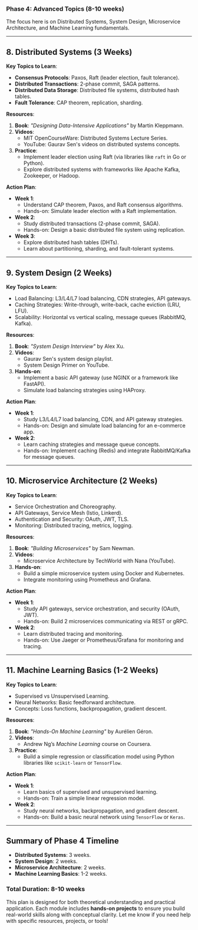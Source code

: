 ### **Phase 4: Advanced Topics (8-10 weeks)**

The focus here is on Distributed Systems, System Design, Microservice Architecture, and Machine Learning fundamentals.

---

## **8. Distributed Systems (3 Weeks)**

**Key Topics to Learn**:

-   **Consensus Protocols**: Paxos, Raft (leader election, fault tolerance).
-   **Distributed Transactions**: 2-phase commit, SAGA patterns.
-   **Distributed Data Storage**: Distributed file systems, distributed hash tables.
-   **Fault Tolerance**: CAP theorem, replication, sharding.

**Resources**:

1. **Book**: _"Designing Data-Intensive Applications"_ by Martin Kleppmann.
2. **Videos**:
    - MIT OpenCourseWare: Distributed Systems Lecture Series.
    - YouTube: Gaurav Sen's videos on distributed systems concepts.
3. **Practice**:
    - Implement leader election using Raft (via libraries like `raft` in Go or Python).
    - Explore distributed systems with frameworks like Apache Kafka, Zookeeper, or Hadoop.

**Action Plan**:

-   **Week 1**:
    -   Understand CAP theorem, Paxos, and Raft consensus algorithms.
    -   Hands-on: Simulate leader election with a Raft implementation.
-   **Week 2**:
    -   Study distributed transactions (2-phase commit, SAGA).
    -   Hands-on: Design a basic distributed file system using replication.
-   **Week 3**:
    -   Explore distributed hash tables (DHTs).
    -   Learn about partitioning, sharding, and fault-tolerant systems.

---

## **9. System Design (2 Weeks)**

**Key Topics to Learn**:

-   Load Balancing: L3/L4/L7 load balancing, CDN strategies, API gateways.
-   Caching Strategies: Write-through, write-back, cache eviction (LRU, LFU).
-   Scalability: Horizontal vs vertical scaling, message queues (RabbitMQ, Kafka).

**Resources**:

1. **Book**: _"System Design Interview"_ by Alex Xu.
2. **Videos**:
    - Gaurav Sen's system design playlist.
    - System Design Primer on YouTube.
3. **Hands-on**:
    - Implement a basic API gateway (use NGINX or a framework like FastAPI).
    - Simulate load balancing strategies using HAProxy.

**Action Plan**:

-   **Week 1**:
    -   Study L3/L4/L7 load balancing, CDN, and API gateway strategies.
    -   Hands-on: Design and simulate load balancing for an e-commerce app.
-   **Week 2**:
    -   Learn caching strategies and message queue concepts.
    -   Hands-on: Implement caching (Redis) and integrate RabbitMQ/Kafka for message queues.

---

## **10. Microservice Architecture (2 Weeks)**

**Key Topics to Learn**:

-   Service Orchestration and Choreography.
-   API Gateways, Service Mesh (Istio, Linkerd).
-   Authentication and Security: OAuth, JWT, TLS.
-   Monitoring: Distributed tracing, metrics, logging.

**Resources**:

1. **Book**: _"Building Microservices"_ by Sam Newman.
2. **Videos**:
    - Microservice Architecture by TechWorld with Nana (YouTube).
3. **Hands-on**:
    - Build a simple microservice system using Docker and Kubernetes.
    - Integrate monitoring using Prometheus and Grafana.

**Action Plan**:

-   **Week 1**:
    -   Study API gateways, service orchestration, and security (OAuth, JWT).
    -   Hands-on: Build 2 microservices communicating via REST or gRPC.
-   **Week 2**:
    -   Learn distributed tracing and monitoring.
    -   Hands-on: Use Jaeger or Prometheus/Grafana for monitoring and tracing.

---

## **11. Machine Learning Basics (1-2 Weeks)**

**Key Topics to Learn**:

-   Supervised vs Unsupervised Learning.
-   Neural Networks: Basic feedforward architecture.
-   Concepts: Loss functions, backpropagation, gradient descent.

**Resources**:

1. **Book**: _"Hands-On Machine Learning"_ by Aurélien Géron.
2. **Videos**:
    - Andrew Ng’s _Machine Learning_ course on Coursera.
3. **Practice**:
    - Build a simple regression or classification model using Python libraries like `scikit-learn` or `TensorFlow`.

**Action Plan**:

-   **Week 1**:
    -   Learn basics of supervised and unsupervised learning.
    -   Hands-on: Train a simple linear regression model.
-   **Week 2**:
    -   Study neural networks, backpropagation, and gradient descent.
    -   Hands-on: Build a basic neural network using `TensorFlow` or `Keras`.

---

## **Summary of Phase 4 Timeline**

-   **Distributed Systems**: 3 weeks.
-   **System Design**: 2 weeks.
-   **Microservice Architecture**: 2 weeks.
-   **Machine Learning Basics**: 1-2 weeks.

### Total Duration: **8-10 weeks**

This plan is designed for both theoretical understanding and practical application. Each module includes **hands-on projects** to ensure you build real-world skills along with conceptual clarity. Let me know if you need help with specific resources, projects, or tools!
